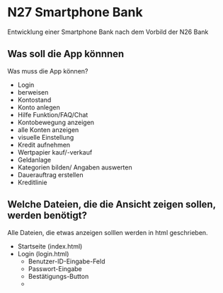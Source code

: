 # N27 Smartphone Bank

Entwicklung einer Smartphone Bank nach dem Vorbild der N26 Bank

## Was soll die App könnnen

Was muss die App können?
* Login
* berweisen
* Kontostand 
* Konto anlegen
* Hilfe Funktion/FAQ/Chat
* Kontobewegung anzeigen
* alle Konten anzeigen
* visuelle Einstellung
* Kredit aufnehmen
* Wertpapier kauf/-verkauf 
* Geldanlage
* Kategorien bilden/ Angaben auswerten
* Dauerauftrag erstellen
* Kreditlinie


## Welche Dateien, die die Ansicht zeigen sollen, werden benötigt?

Alle Dateien, die etwas anzeigen solllen werden in html geschrieben.

* Startseite (index.html)
* Login (login.html)
  * Benutzer-ID-Eingabe-Feld
  * Passwort-Eingabe
  * Bestätigungs-Button
  * 